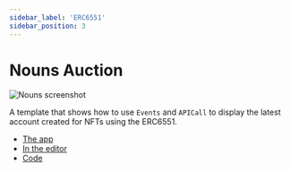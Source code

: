 ```yaml
---
sidebar_label: 'ERC6551'
sidebar_position: 3
---
```


# Nouns Auction

![Nouns screenshot](/img/templates/erc6551.png)

A template that shows how to use `Events` and `APICall` to display the latest account created for NFTs using the ERC6551.

* [The app](https://fastdapp.xyz/app/erc6551)
* [In the editor](https://fastdapp.xyz/editor?template=erc6551)
* [Code](https://github.com/verynifty/fastdapp/blob/main/examples/erc6551.md)


